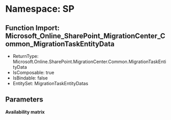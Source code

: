 # Namespace: SP

## Function Import: Microsoft_Online_SharePoint_MigrationCenter_Common_MigrationTaskEntityData

- ReturnType: Microsoft.Online.SharePoint.MigrationCenter.Common.MigrationTaskEntityData
- IsComposable: true
- IsBindable: false
- EntitySet: MigrationTaskEntityDatas

## Parameters

**Availability matrix**

